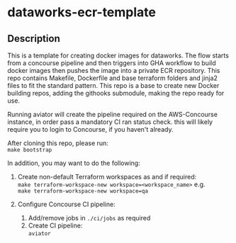 # dataworks-ecr-template

## Description

This is a template for creating docker images for dataworks. The flow starts from a concourse pipeline and then triggers into GHA workflow to build docker images then pushes the image into a private ECR repository.
This repo contains Makefile, Dockerfile and base terraform folders and jinja2 files to fit the standard pattern.
This repo is a base to create new Docker building repos, adding the githooks submodule, making the repo ready for use.

Running aviator will create the pipeline required on the AWS-Concourse instance, in order pass a mandatory CI ran status check.  this will likely require you to login to Concourse, if you haven't already.

After cloning this repo, please run:  
`make bootstrap`

In addition, you may want to do the following: 

1. Create non-default Terraform workspaces as and if required:  
    `make terraform-workspace-new workspace=<workspace_name>` e.g.  
    ```make terraform-workspace-new workspace=qa```

1. Configure Concourse CI pipeline:
    1. Add/remove jobs in `./ci/jobs` as required 
    1. Create CI pipeline:  
`aviator`